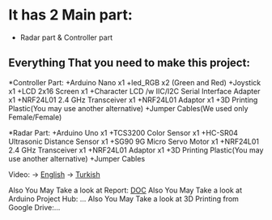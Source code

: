  # It has 2 Main part:
* Radar part & Controller part

## Everything That you need to make this project:
*Controller Part:
+Arduino Nano x1
+led_RGB  x2 (Green and Red)
+Joystick x1
+LCD 2x16 Screen x1
+Character LCD /w IIC/I2C Serial Interface Adapter x1 
+NRF24L01 2.4 GHz Transceiver x1
+NRF24L01 Adaptor x1
+3D Printing Plastic(You may use another alternative)
+Jumper Cables(We used only Female/Female) 

*Radar Part:
+Arduino Uno x1
+TCS3200 Color Sensor x1
+HC-SR04 Ultrasonic Distance Sensor x1
+SG90 9G Micro Servo Motor x1
+NRF24L01 2.4 GHz Transceiver x1
+NRF24L01 Adaptor x1
+3D Printing Plastic(You may use another alternative)
+Jumper Cables


Video:
-> [English](link)
-> [Turkish](link)

Also You May Take a look at Report: [DOC](https://docs.google.com/document/d/1OD_WKfKfpJQMH7MQUD322oVHRmemjHqJwcbTN0f6ABo/edit)
Also You May Take a look at Arduino Project Hub: ...
Also You May Take a look at 3D Printing from Google Drive:...

